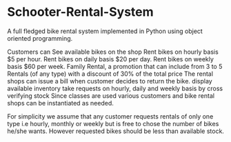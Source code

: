 # Schooter-Rental-System

A full fledged bike rental system implemented in Python using object oriented programming.

Customers can
See available bikes on the shop
Rent bikes on hourly basis $5 per hour.
Rent bikes on daily basis $20 per day.
Rent bikes on weekly basis $60 per week.
Family Rental, a promotion that can include from 3 to 5 Rentals (of any type) with a discount of 30% of the total price
The rental shops can
issue a bill when customer decides to return the bike.
display available inventory
take requests on hourly, daily and weekly basis by cross verifying stock
Since classes are used various customers and bike rental shops can be instantiated as needed.

For simplicity we assume that any customer requests rentals of only one type i.e hourly, monthly or weekly but is free to chose the number of bikes he/she wants. However requested bikes should be less than available stock.
